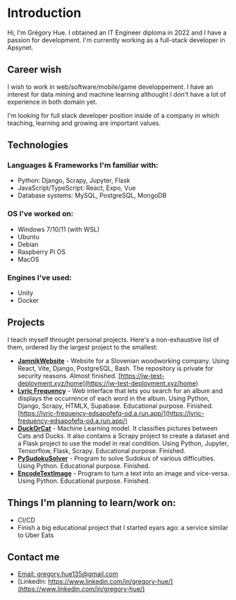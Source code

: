 # Introduction

Hi, I'm Grégory Hue. I obtained an IT Engineer diploma in 2022 and I have a passion for development. I'm currently working as a full-stack developer in Apsynet.

## Career wish

I wish to work in web/software/mobile/game developpement. I have an interest for data mining and machine learning althought I don't have a lot of experience in both domain yet.

I'm looking for full stack developer position inside of a company in which teaching, learning and growing are important values.

## Technologies

### Languages & Frameworks I'm familiar with: 

- Python: Django, Scrapy, Jupyter, Flask
- JavaScript/TypeScript: React, Expo, Vue
- Database systems: MySQL, PostgreSQL, MongoDB

### OS I've worked on:

- Windows 7/10/11 (with WSL)
- Ubuntu
- Debian
- Raspberry Pi OS
- MacOS

### Engines I've used:

- Unity
- Docker

## Projects

I teach myself throught personal projects. Here's a non-exhaustive list of them, ordered by the largest project to the smallest:

- [**JamnikWebsite**](https://github.com/GregoryHue/JamnikWebsite) - Website for a Slovenian woodworking company. Using React, Vite, Django, PostgreSQL, Bash. The repository is private for security reasons. Almost finished. [https://jw-test-deployment.xyz/home](https://jw-test-deployment.xyz/home)
- [**Lyric Frequency**](https://github.com/GregoryHue/lyric-frequency) - Web interface that lets you search for an album and displays the occurrence of each word in the album. Using Python, Django, Scrapy, HTMLX, Supabase. Educational purpose. Finished. [https://lyric-frequency-edsapofefq-od.a.run.app/](https://lyric-frequency-edsapofefq-od.a.run.app/)
- [**DuckOrCat**](https://github.com/GregoryHue/DuckOrCat) - Machine Learning model. It classifies pictures between Cats and Ducks. It also contains a Scrapy project to create a dataset and a Flask project to use the model in real condition. Using Python, Jupyter, Tensorflow, Flask, Scrapy. Educational purpose. Finished.
- [**PySudokuSolver**](https://github.com/GregoryHue/PySudokuSolver) - Program to solve Sudokus of various difficulties. Using Python. Educational purpose. Finished.
- [**EncodeTextImage**](https://github.com/GregoryHue/EncodeTextImage) - Program to turn a text into an image and vice-versa. Using Python. Educational purpose. Finished.

## Things I'm planning to learn/work on:

- CI/CD
- Finish a big educational project that I started eyars ago: a service similar to Uber Eats 

## Contact me

- [Email: gregory.hue135@gmail.com](mailto:gregory.hue135@gmail.com)
- [LinkedIn: https://www.linkedin.com/in/gregory-hue/](https://www.linkedin.com/in/gregory-hue/)

<!---
GregoryHue/GregoryHue is a ✨ special ✨ repository because its `README.md` (this file) appears on your GitHub profile.
You can click the Preview link to take a look at your changes.
--->
